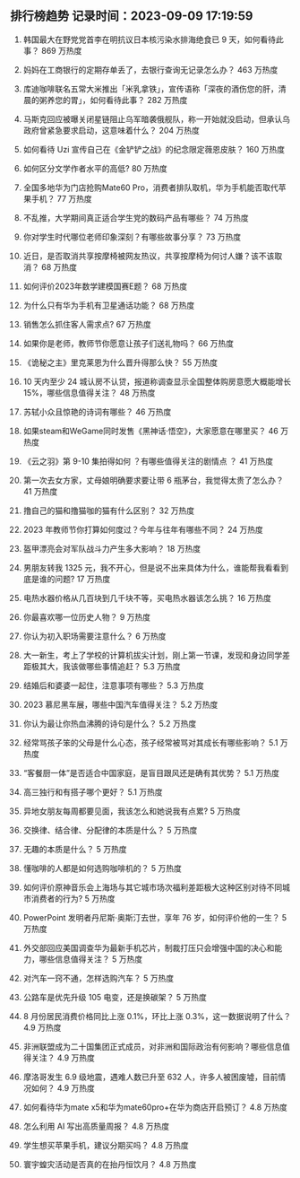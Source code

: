 
## 排行榜趋势 记录时间：2023-09-09 17:19:59
  
  1. 韩国最大在野党党首李在明抗议日本核污染水排海绝食已 9 天，如何看待此事？ 869 万热度
    
  2. 妈妈在工商银行的定期存单丢了，去银行查询无记录怎么办？ 463 万热度
    
  3. 库迪咖啡联名五常大米推出「米乳拿铁」，宣传语称「深夜的酒伤您的肝，清晨的粥养您的胃」，如何看待此事？ 282 万热度
    
  4. 马斯克回应被曝关闭星链阻止乌军暗袭俄舰队，称一开始就没启动，但承认乌政府曾紧急要求启动，这意味着什么？ 204 万热度
    
  5. 如何看待 Uzi 宣传自己在《金铲铲之战》的纪念限定薇恩皮肤？ 160 万热度
    
  6. 如何区分文学作者水平的高低? 80 万热度
    
  7. 全国多地华为门店抢购Mate60 Pro，消费者排队取机，华为手机能否取代苹果手机？ 77 万热度
    
  8. 不乱推，大学期间真正适合学生党的数码产品有哪些？ 74 万热度
    
  9. 你对学生时代哪位老师印象深刻？有哪些故事分享？ 73 万热度
    
  10. 近日，是否取消共享按摩椅被网友热议，共享按摩椅为何讨人嫌？该不该取消？ 68 万热度
    
  11. 如何评价2023年数学建模国赛E题？ 68 万热度
    
  12. 为什么只有华为手机有卫星通话功能？ 68 万热度
    
  13. 销售怎么抓住客人需求点? 67 万热度
    
  14. 如果你是老师，教师节你愿意让孩子们送礼物吗？ 66 万热度
    
  15. 《诡秘之主》里克莱恩为什么晋升得那么快？ 55 万热度
    
  16. 10 天内至少 24 城认房不认贷，报道称调查显示全国整体购房意愿大概能增长15%，哪些信息值得关注？ 48 万热度
    
  17. 苏轼小众且惊艳的诗词有哪些？ 46 万热度
    
  18. 如果steam和WeGame同时发售《黑神话·悟空》，大家愿意在哪里买？ 46 万热度
    
  19. 《云之羽》第 9-10 集拍得如何 ？有哪些值得关注的剧情点 ？ 41 万热度
    
  20. 第一次去女方家，丈母娘明确要求要让带 6 瓶茅台，我觉得太贵了怎么办？ 41 万热度
    
  21. 撸自己的猫和撸猫咖的猫有什么区别？ 32 万热度
    
  22. 2023 年教师节你打算如何度过？今年与往年有哪些不同？ 24 万热度
    
  23. 盔甲漂亮会对军队战斗力产生多大影响？ 18 万热度
    
  24. 男朋友转我 1325 元，我不开心，但是说不出来具体为什么，谁能帮我看看到底是谁的问题? 17 万热度
    
  25. 电热水器价格从几百块到几千块不等，买电热水器该怎么挑？ 16 万热度
    
  26. 你最喜欢哪一位历史人物？ 9 万热度
    
  27. 你认为初入职场需要注意什么？ 6 万热度
    
  28. 大一新生，考上了学校的计算机拔尖计划，刚上第一节课，发现和身边同学差距极其大，我该做哪些事情追赶？ 5.3 万热度
    
  29. 结婚后和婆婆一起住，注意事项有哪些？ 5.3 万热度
    
  30. 2023 慕尼黑车展，哪些中国汽车值得关注？ 5.2 万热度
    
  31. 你认为最让你热血沸腾的诗句是什么？ 5.2 万热度
    
  32. 经常骂孩子笨的父母是什么心态，孩子经常被骂对其成长有哪些影响？ 5.1 万热度
    
  33. “客餐厨一体”是否适合中国家庭，是盲目跟风还是确有其优势？ 5.1 万热度
    
  34. 高三独行和有搭子哪个更好？ 5.1 万热度
    
  35. 异地女朋友每周都要见面，我该怎么和她说我有点累? 5 万热度
    
  36. 交换律、结合律、分配律的本质是什么？ 5 万热度
    
  37. 无趣的本质是什么？ 5 万热度
    
  38. 懂咖啡的人都是如何选购咖啡机的？ 5 万热度
    
  39. 如何评价原神音乐会上海场与其它城市场次福利差距极大这种区别对待不同城市消费者的行为? 5 万热度
    
  40. PowerPoint 发明者丹尼斯·奥斯汀去世，享年 76 岁，如何评价他的一生？ 5 万热度
    
  41. 外交部回应美国调查华为最新手机芯片，制裁打压只会增强中国的决心和能力，哪些信息值得关注？ 5 万热度
    
  42. 对汽车一窍不通，怎样选购汽车？ 5 万热度
    
  43. 公路车是优先升级 105 电变，还是换碳架？ 5 万热度
    
  44. 8 月份居民消费价格同比上涨 0.1%，环比上涨 0.3%，这一数据说明了什么？ 4.9 万热度
    
  45. 非洲联盟成为二十国集团正式成员，对非洲和国际政治有何影响？哪些信息值得关注？ 4.9 万热度
    
  46. 摩洛哥发生 6.9 级地震，遇难人数已升至 632 人，许多人被困废墟，目前情况如何？ 4.9 万热度
    
  47. 如何看待华为mate x5和华为mate60pro+在华为商店开启预订？ 4.8 万热度
    
  48. 怎么利用 AI 写出高质量周报？ 4.8 万热度
    
  49. 学生想买苹果手机，建议分期买吗？ 4.8 万热度
    
  50. 寰宇蝗灾活动是否真的在抬丹恒饮月？ 4.8 万热度
    